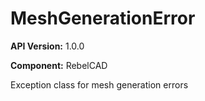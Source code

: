 # MeshGenerationError

**API Version:** 1.0.0

**Component:** RebelCAD

Exception class for mesh generation errors

